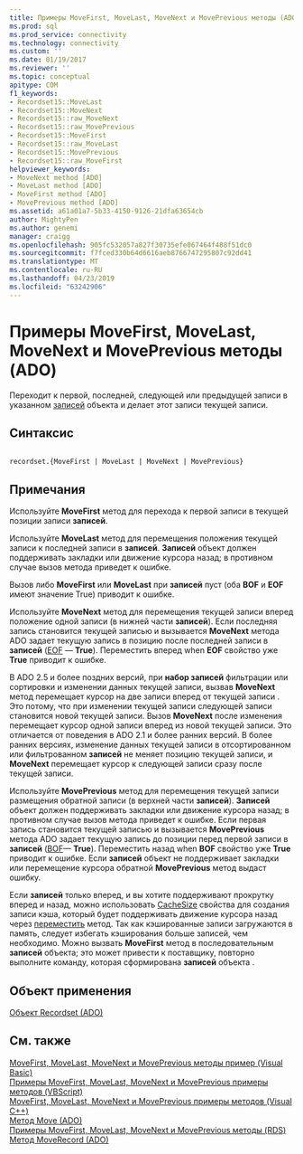 ```yaml
---
title: Примеры MoveFirst, MoveLast, MoveNext и MovePrevious методы (ADO) | Документация Майкрософт
ms.prod: sql
ms.prod_service: connectivity
ms.technology: connectivity
ms.custom: ''
ms.date: 01/19/2017
ms.reviewer: ''
ms.topic: conceptual
apitype: COM
f1_keywords:
- Recordset15::MoveLast
- Recordset15::MoveNext
- Recordset15::raw_MoveNext
- Recordset15::raw_MovePrevious
- Recordset15::MoveFirst
- Recordset15::raw_MoveLast
- Recordset15::MovePrevious
- Recordset15::raw_MoveFirst
helpviewer_keywords:
- MoveNext method [ADO]
- MoveLast method [ADO]
- MoveFirst method [ADO]
- MovePrevious method [ADO]
ms.assetid: a61a01a7-5b33-4150-9126-21dfa63654cb
author: MightyPen
ms.author: genemi
manager: craigg
ms.openlocfilehash: 905fc532057a827f30735efe067464f488f51dc0
ms.sourcegitcommit: f7fced330b64d6616aeb8766747295807c92dd41
ms.translationtype: MT
ms.contentlocale: ru-RU
ms.lasthandoff: 04/23/2019
ms.locfileid: "63242906"
---
```

# <a name="movefirst-movelast-movenext-and-moveprevious-methods-ado"></a>Примеры MoveFirst, MoveLast, MoveNext и MovePrevious методы (ADO)
Переходит к первой, последней, следующей или предыдущей записи в указанном [записей](../../../ado/reference/ado-api/recordset-object-ado.md) объекта и делает этот записи текущей записи.  
  
## <a name="syntax"></a>Синтаксис  
  
```  
  
recordset.{MoveFirst | MoveLast | MoveNext | MovePrevious}  
```  
  
## <a name="remarks"></a>Примечания  
 Используйте **MoveFirst** метод для перехода к первой записи в текущей позиции записи **записей**.  
  
 Используйте **MoveLast** метод для перемещения положения текущей записи к последней записи в **записей**. **Записей** объект должен поддерживать закладки или движение курсора назад; в противном случае вызов метода приведет к ошибке.  
  
 Вызов либо **MoveFirst** или **MoveLast** при **записей** пуст (оба **BOF** и **EOF** имеют значение True) приводит к ошибке.  
  
 Используйте **MoveNext** метод для перемещения текущей записи вперед положение одной записи (в нижней части **записей**). Если последняя запись становится текущей записью и вызывается **MoveNext** метода ADO задает текущую запись в позицию после последней записи в **записей** ([EOF](../../../ado/reference/ado-api/bof-eof-properties-ado.md) — **True**). Переместить вперед when **EOF** свойство уже **True** приводит к ошибке.  
  
 В ADO 2.5 и более поздних версий, при **набор записей** фильтрации или сортировки и изменении данных текущей записи, вызвав **MoveNext** метод перемещает курсор на две записи вперед от текущей записи . Это потому, что при изменении текущей записи следующей записи становится новой текущей записи. Вызов **MoveNext** после изменения перемещает курсор одной записи вперед из новой текущей записи. Это отличается от поведения в ADO 2.1 и более ранних версий. В более ранних версиях, изменение данных текущей записи в отсортированном или фильтрованном **записей** не меняет позицию текущей записи, и **MoveNext** перемещает курсор к следующей записи сразу после текущей записи.  
  
 Используйте **MovePrevious** метод для перемещения текущей записи размещения обратной записи (в верхней части **записей**). **Записей** объект должен поддерживать закладки или движение курсора назад; в противном случае вызов метода приведет к ошибке. Если первая запись становится текущей записью и вызывается **MovePrevious** метода ADO задает текущую запись до позиции перед первой записи в **записей** ([BOF](../../../ado/reference/ado-api/bof-eof-properties-ado.md)— **True**). Переместить назад when **BOF** свойство уже **True** приводит к ошибке. Если **записей** объект не поддерживает закладки или перемещение курсора обратной **MovePrevious** метод выдаст ошибку.  
  
 Если **записей** только вперед, и вы хотите поддерживают прокрутку вперед и назад, можно использовать [CacheSize](../../../ado/reference/ado-api/cachesize-property-ado.md) свойства для создания записи кэша, который будет поддерживать движение курсора назад через [переместить](../../../ado/reference/ado-api/move-method-ado.md) метод. Так как кэшированные записи загружаются в память, следует избегать кэширования больше записей, чем необходимо. Можно вызвать **MoveFirst** метод в последовательным **записей** объекта; это может привести к поставщику, повторно выполните команду, которая сформирована **записей** объекта .  
  
## <a name="applies-to"></a>Объект применения  
 [Объект Recordset (ADO)](../../../ado/reference/ado-api/recordset-object-ado.md)  
  
## <a name="see-also"></a>См. также  
 [MoveFirst, MoveLast, MoveNext и MovePrevious методы пример (Visual Basic)](../../../ado/reference/ado-api/movefirst-movelast-movenext-and-moveprevious-methods-example-vb.md)   
 [Примеры MoveFirst, MoveLast, MoveNext и MovePrevious примеры методов (VBScript)](../../../ado/reference/ado-api/movefirst-movelast-movenext-and-moveprevious-methods-example-vbscript.md)   
 [MoveFirst, MoveLast, MoveNext и MovePrevious примеры методов (Visual C++)](../../../ado/reference/ado-api/movefirst-movelast-movenext-and-moveprevious-methods-example-vc.md)   
 [Метод Move (ADO)](../../../ado/reference/ado-api/move-method-ado.md)   
 [Примеры MoveFirst, MoveLast, MoveNext и MovePrevious методы (RDS)](../../../ado/reference/rds-api/movefirst-movelast-movenext-and-moveprevious-methods-rds.md)   
 [Метод MoveRecord (ADO)](../../../ado/reference/ado-api/moverecord-method-ado.md)

